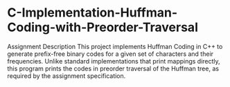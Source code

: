 # C-Implementation-Huffman-Coding-with-Preorder-Traversal
Assignment Description  This project implements Huffman Coding in C++ to generate prefix-free binary codes for a given set of characters and their frequencies. Unlike standard implementations that print mappings directly, this program prints the codes in preorder traversal of the Huffman tree, as required by the assignment specification.
